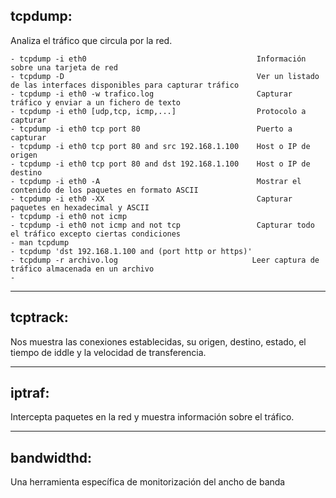 ## **tcpdump:** ## 
Analiza el tráfico que circula por la red.

```
- tcpdump -i eth0                                      Información sobre una tarjeta de red
- tcpdump -D                                           Ver un listado de las interfaces disponibles para capturar tráfico
- tcpdump -i eth0 -w trafico.log                       Capturar tráfico y enviar a un fichero de texto
- tcpdump -i eth0 [udp,tcp, icmp,...]                  Protocolo a capturar
- tcpdump -i eth0 tcp port 80                          Puerto a capturar
- tcpdump -i eth0 tcp port 80 and src 192.168.1.100    Host o IP de origen
- tcpdump -i eth0 tcp port 80 and dst 192.168.1.100    Host o IP de destino
- tcpdump -i eth0 -A                                   Mostrar el contenido de los paquetes en formato ASCII
- tcpdump -i eth0 -XX                                  Capturar paquetes en hexadecimal y ASCII
- tcpdump -i eth0 not icmp
- tcpdump -i eth0 not icmp and not tcp                 Capturar todo el tráfico excepto ciertas condiciones
- man tcpdump
- tcpdump 'dst 192.168.1.100 and (port http or https)'
- tcpdump -r archivo.log                              Leer captura de tráfico almacenada en un archivo
- 
```
---

## **tcptrack:** ##
Nos muestra las conexiones establecidas, su origen, destino, estado, el tiempo de iddle y la velocidad de transferencia.

---

## **iptraf:** ##
Intercepta paquetes en la red y muestra información sobre el tráfico.

---

## **bandwidthd:** ##
Una herramienta específica de monitorización del ancho de banda
